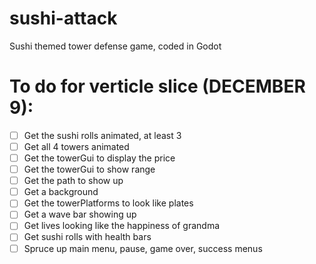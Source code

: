 # sushi-attack
Sushi themed tower defense game, coded in Godot

# To do for verticle slice (DECEMBER 9):
- [ ] Get the sushi rolls animated, at least 3
- [ ] Get all 4 towers animated
- [ ] Get the towerGui to display the price
- [ ] Get the towerGui to show range
- [ ] Get the path to show up
- [ ] Get a background
- [ ] Get the towerPlatforms to look like plates
- [ ] Get a wave bar showing up
- [ ] Get lives looking like the happiness of grandma
- [ ] Get sushi rolls with health bars
- [ ] Spruce up main menu, pause, game over, success menus
